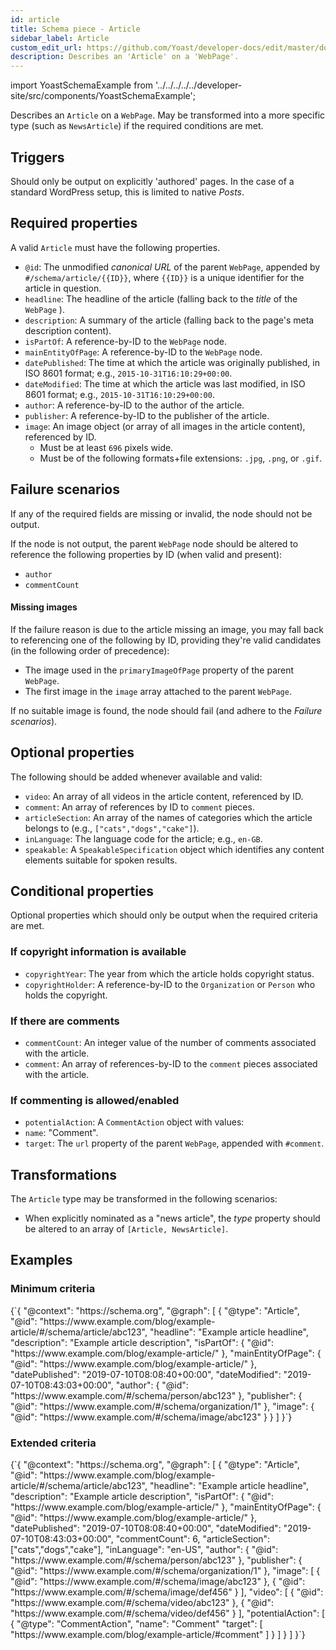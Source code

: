 ```yaml
---
id: article
title: Schema piece - Article
sidebar_label: Article
custom_edit_url: https://github.com/Yoast/developer-docs/edit/master/docs/features/schema/pieces/article.md
description: Describes an 'Article' on a 'WebPage'.
---
```

import YoastSchemaExample from '../../../../../developer-site/src/components/YoastSchemaExample';

Describes an `Article` on a `WebPage`.
May be transformed into a more specific type (such as `NewsArticle`) if the required conditions are met.

## Triggers
Should only be output on explicitly 'authored' pages. In the case of a standard WordPress setup, this is limited to native *Posts*.

## Required properties
A valid `Article` must have the following properties.

* `@id`: The unmodified *canonical URL* of the parent `WebPage`, appended by `#/schema/article/{{ID}}`, where `{{ID}}` is a unique identifier for the article in question.
* `headline`: The headline of the article (falling back to the *title* of the `WebPage` ).
* `description`: A summary of the article (falling back to the page's meta description content).
* `isPartOf`: A reference-by-ID to the `WebPage` node.
* `mainEntityOfPage`: A reference-by-ID to the `WebPage` node.
* `datePublished`: The time at which the article was originally published, in ISO 8601 format; e.g., `2015-10-31T16:10:29+00:00`.
* `dateModified`: The time at which the article was last modified, in ISO 8601 format; e.g., `2015-10-31T16:10:29+00:00`.
* `author`: A reference-by-ID to the author of the article.
* `publisher`: A reference-by-ID to the publisher of the article.
* `image`: An image object (or array of all images in the article content), referenced by ID.
   * Must be at least `696` pixels wide.
   * Must be of the following formats+file extensions: `.jpg`, `.png`, or `.gif`.

## Failure scenarios
If any of the required fields are missing or invalid, the node should not be output.

If the node is not output, the parent `WebPage` node should be altered to reference the following properties by ID (when valid and present):

* `author`
* `commentCount`

#### Missing images
If the failure reason is due to the article missing an image, you may fall back to referencing one of the following by ID, providing they're valid candidates (in the following order of precedence):

* The image used in the `primaryImageOfPage` property of the parent `WebPage`.
* The first image in the `image` array attached to the parent `WebPage`.

If no suitable image is found, the node should fail (and adhere to the *Failure scenarios*).

## Optional properties
The following should be added whenever available and valid:

* `video`: An array of all videos in the article content, referenced by ID.
* `comment`: An array of references by ID to `comment` pieces.
* `articleSection`: An array of the names of categories which the article belongs to (e.g., `["cats","dogs","cake"]`).
* `inLanguage`: The language code for the article; e.g., `en-GB`.
* `speakable`: A `SpeakableSpecification` object which identifies any content elements suitable for spoken results.

## Conditional properties
Optional properties which should only be output when the required criteria are met.

### If copyright information is available
* `copyrightYear`: The year from which the article holds copyright status.
* `copyrightHolder`: A reference-by-ID to the `Organization` or `Person` who holds the copyright.

### If there are comments
* `commentCount`: An integer value of the number of comments associated with the article.
* `comment`: An array of references-by-ID to the `comment` pieces associated with the article.

### If commenting is allowed/enabled
* `potentialAction`: A `CommentAction` object with values:
 * `name`: "Comment".
 * `target`: The `url` property of the parent `WebPage`, appended with `#comment`.

## Transformations
The `Article` type may be transformed in the following scenarios:

* When explicitly nominated as a "news article", the *type* property should be altered to an array of `[Article, NewsArticle]`.

## Examples

### Minimum criteria

<YoastSchemaExample>
{`{
      "@context": "https://schema.org",
      "@graph": [
          {
              "@type": "Article",
              "@id": "https://www.example.com/blog/example-article/#/schema/article/abc123",
              "headline": "Example article headline",
              "description": "Example article description",
              "isPartOf": {
                  "@id": "https://www.example.com/blog/example-article/"
              },
              "mainEntityOfPage": {
                  "@id": "https://www.example.com/blog/example-article/"
              },
              "datePublished": "2019-07-10T08:08:40+00:00",
              "dateModified": "2019-07-10T08:43:03+00:00",
              "author": {
                  "@id": "https://www.example.com/#/schema/person/abc123"
              },
              "publisher": {
                  "@id": "https://www.example.com/#/schema/organization/1"
              },
              "image": {
                  "@id": "https://www.example.com/#/schema/image/abc123"
              }
          }
      ]
  }`}
</YoastSchemaExample>

### Extended criteria

<YoastSchemaExample>
{`{
      "@context": "https://schema.org",
      "@graph": [
          {
              "@type": "Article",
              "@id": "https://www.example.com/blog/example-article/#/schema/article/abc123",
              "headline": "Example article headline",
              "description": "Example article description",
              "isPartOf": {
                  "@id": "https://www.example.com/blog/example-article/"
              },
              "mainEntityOfPage": {
                  "@id": "https://www.example.com/blog/example-article/"
              },
              "datePublished": "2019-07-10T08:08:40+00:00",
              "dateModified": "2019-07-10T08:43:03+00:00",
              "commentCount": 6,
              "articleSection": ["cats","dogs","cake"],
              "inLanguage": "en-US",
              "author": {
                  "@id": "https://www.example.com/#/schema/person/abc123"
              },
              "publisher": {
                  "@id": "https://www.example.com/#/schema/organization/1"
              },
              "image": [
                  {
                      "@id": "https://www.example.com/#/schema/image/abc123"
                  },
                  {
                      "@id": "https://www.example.com/#/schema/image/def456"
                  }
              ],
              "video": [
                  {
                      "@id": "https://www.example.com/#/schema/video/abc123"
                  },
                  {
                      "@id": "https://www.example.com/#/schema/video/def456"
                  }
              ],
              "potentialAction": [
                  {
                      "@type": "CommentAction",
                      "name": "Comment"
                      "target": [ "https://www.example.com/blog/example-article/#comment" ]
                  }
              ]
          }
      ]
  }`}
</YoastSchemaExample>

